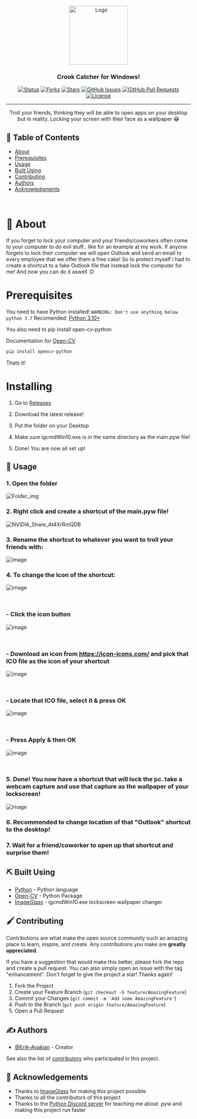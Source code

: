 <p align="center">
  <a href="https://github.com/Erik-Avakian/Lock_screen_webcam_capture">
    <img src="https://imgs.search.brave.com/tZl3vAkbenkebH5U5sff-Dv4ZUrwTOPjhoZ2yYvO6aM/rs:fit:256:256:1/g:ce/aHR0cDovL2F1eC5p/Y29uc3BhbGFjZS5j/b20vdXBsb2Fkcy8x/MzI1MTI1ODc2MzM3/NDQyMjYwLnBuZw" alt="Logo" width="160" height="160">
  </a>
</p>

<h3 align="center">Crook Catcher for Windows!</h3>

<div align="center">

[![Status](https://img.shields.io/badge/status-active-success.svg)]() [![Forks](https://img.shields.io/github/forks/Erik-Avakian/Lock_screen_webcam_capture)]() [![Stars](https://img.shields.io/github/stars/Erik-Avakian/Lock_screen_webcam_capture)]() [![GitHub Issues](https://img.shields.io/github/issues/Erik-Avakian/Lock_screen_webcam_capture)](https://github.com/Erik-Avakian/Lock_screen_webcam_capture/issues) [![GitHub Pull Requests](https://img.shields.io/github/issues-pr/kylelobo/The-Documentation-Compendium.svg)](https://github.com/Erik-Avakian/Lock_screen_webcam_capture/pulls) [![License](https://img.shields.io/badge/license-MIT-blue.svg)](/LICENSE)

</div>

---

<p align="center"> Troll your friends, thinking they will be able to open apps on your desktop but in reality. Locking your screen with their face as a wallpaper 😂
    <br> 
</p>

## 📝 Table of Contents

- [About](#about)
- [Prerequisites](#prerequisites)
- [Usage](#usage)
- [Built Using](#built_using)
- [Contributing](#contributing)
- [Authors](#authors)
- [Acknowledgments](#acknowledgement)

<br>

# 🧐 About <a name = "about"></a>

If you forget to lock your computer and your friends/coworkers often come to your computer to do evil stuff.. like for an example at my work. If anyone forgets to lock their computer we will open Outlook and send an email to every employee that we offer them a free cake! So to protect myself i had to create a shortcut to a fake Outlook file that instead lock the computer for me! And now you can do it aswell :D


# Prerequisites

You need to have Python installed! 
``
WARNING: Don't use anything below python 3.7
``
Recomended: [Python 3.10+](https://www.python.org/downloads/)

You also need to pip install open-cv-python

Documentation for [Open-CV](https://pypi.org/project/opencv-python/)


```sh
pip install opencv-python
```

Thats it!

# Installing

1. Go to [Releases](https://github.com/Erik-Avakian/Lock_screen_webcam_capture/releases)


2. Download the latest release!

3. Put the folder on your Desktop

4. Make sure igcmdWin10.exe is in the same directory as the main.pyw file!

5. Done! You are now all set up!




## 🎈 Usage <a name="usage"></a>

### 1. Open the folder
![Folder_img](https://user-images.githubusercontent.com/90850836/177031326-caea95ca-a0c8-401f-891a-d1c498aeaa28.jpg)

### 2. Right click and create a shortcut of the main.pyw file!
![NVIDIA_Share_At4XrRmQDB](https://user-images.githubusercontent.com/90850836/177031406-452f7ddd-07c7-4a94-90ea-8ece1bd71252.jpg)

### 3. Rename the shortcut to whatever you want to troll your friends with:
![image](https://user-images.githubusercontent.com/90850836/177031460-cdbb3a90-f6b8-412b-856c-b8c00f555544.png)

### 4. To change the Icon of the shortcut:
![image](https://user-images.githubusercontent.com/90850836/177031525-744ec19a-8b85-4103-97e2-906d1a00fac3.png)

<br>

###  - Click the icon button
![image](https://user-images.githubusercontent.com/90850836/177031577-5d3ef443-2b51-413b-a1bc-7bc66317e81e.png)

<br>

### - Download an icon from https://icon-icons.com/ and pick that ICO file as the icon of your shortcut
![image](https://user-images.githubusercontent.com/90850836/177031807-c76264da-34c1-468a-9a1a-ff199e9094ea.png)

<br>

### - Locate that ICO file, select it & press OK
![image](https://user-images.githubusercontent.com/90850836/177031874-2c19099e-c1f1-42a5-9550-04a8f732724a.png)

<br>

### - Press Apply & then OK
![image](https://user-images.githubusercontent.com/90850836/177031930-af94f89d-9d33-4c15-9f11-0d93ff37d396.png)

<br>

### 5. Done! You now have a shortcut that will lock the pc. take a webcam capture and use that capture as the wallpaper of your lockscreen!

![image](https://user-images.githubusercontent.com/90850836/177031993-afbe11b1-fa70-49c7-a208-e348e440dc64.png)


### 6. Recommended to change location of that "Outlook" shortcut to the desktop!

### 7. Wait for a friend/coworker to open up that shortcut and surprise them!



## ⛏️ Built Using <a name = "built_using"></a>

- [Python](https://www.python.org/) - Python language
- [Open-CV](https://pypi.org/project/opencv-python/) - Python Package
- [ImageGlass](https://github.com/d2phap/ImageGlass) - igcmdWin10.exe lockscreen wallpaper changer




##  🖌 Contributing <a name = "contributing"></a>

Contributions are what make the open source community such an amazing place to learn, inspire, and create. Any contributions you make are **greatly appreciated**.

If you have a suggestion that would make this better, please fork the repo and create a pull request. You can also simply open an issue with the tag "enhancement".
Don't forget to give the project a star! Thanks again!

1. Fork the Project
2. Create your Feature Branch (`git checkout -b feature/AmazingFeature`)
3. Commit your Changes (`git commit -m 'Add some AmazingFeature'`)
4. Push to the Branch (`git push origin feature/AmazingFeature`)
5. Open a Pull Request


## ✍️ Authors <a name = "authors"></a>

- [@Erik-Avakian](https://github.com/Erik-Avakian) - Creator

See also the list of [contributors](https://github.com/Erik-Avakian/Lock_screen_webcam_capture/contributors) who participated in this project.

## 🎉 Acknowledgements <a name = "acknowledgement"></a>

- Thanks to [ImageGlass](https://github.com/d2phap/ImageGlass) for making this project possible
- Thanks to all the contributors of this project
- Thanks to the [Python Discord server](https://discord.gg/python) for teaching me about .pyw and making this project run faster


